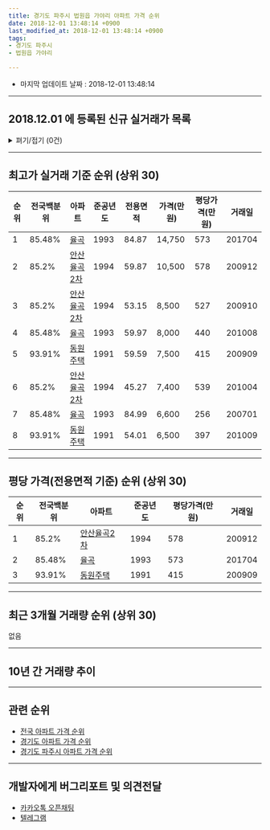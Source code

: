 ```yaml
---
title: 경기도 파주시 법원읍 가야리 아파트 가격 순위
date: 2018-12-01 13:48:14 +0900
last_modified_at: 2018-12-01 13:48:14 +0900
tags:
- 경기도 파주시
- 법원읍 가야리

---
```


* 마지막 업데이트 날짜 : 2018-12-01 13:48:14

---

## 2018.12.01 에 등록된 신규 실거래가 목록

<details>
<summary>펴기/접기 (0건)</summary>
<div markdown="1">

|아파트|전국백분위|준공년도|전용면적|가격(만원)|평당가격(만원)|거래일|
|---|---|---|---|---|---|---|
|없음|||||||


</div>
</details>

---

## 최고가 실거래 기준 순위 (상위 30)


|순위|전국백분위|아파트|준공년도|전용면적|가격(만원)|평당가격(만원)|거래일|
|---|---|---|---|---|---|---|---|
|1|85.48%|[율곡](https://search.naver.com/search.naver?query=%EA%B2%BD%EA%B8%B0%EB%8F%84+%ED%8C%8C%EC%A3%BC%EC%8B%9C+%EB%B2%95%EC%9B%90%EC%9D%8D+%EA%B0%80%EC%95%BC%EB%A6%AC+%EC%9C%A8%EA%B3%A1)|1993|84.87|14,750|573|201704|
|2|85.2%|[안산율곡2차](https://search.naver.com/search.naver?query=%EA%B2%BD%EA%B8%B0%EB%8F%84+%ED%8C%8C%EC%A3%BC%EC%8B%9C+%EB%B2%95%EC%9B%90%EC%9D%8D+%EA%B0%80%EC%95%BC%EB%A6%AC+%EC%95%88%EC%82%B0%EC%9C%A8%EA%B3%A12%EC%B0%A8)|1994|59.87|10,500|578|200912|
|3|85.2%|[안산율곡2차](https://search.naver.com/search.naver?query=%EA%B2%BD%EA%B8%B0%EB%8F%84+%ED%8C%8C%EC%A3%BC%EC%8B%9C+%EB%B2%95%EC%9B%90%EC%9D%8D+%EA%B0%80%EC%95%BC%EB%A6%AC+%EC%95%88%EC%82%B0%EC%9C%A8%EA%B3%A12%EC%B0%A8)|1994|53.15|8,500|527|200910|
|4|85.48%|[율곡](https://search.naver.com/search.naver?query=%EA%B2%BD%EA%B8%B0%EB%8F%84+%ED%8C%8C%EC%A3%BC%EC%8B%9C+%EB%B2%95%EC%9B%90%EC%9D%8D+%EA%B0%80%EC%95%BC%EB%A6%AC+%EC%9C%A8%EA%B3%A1)|1993|59.97|8,000|440|201008|
|5|93.91%|[동원주택](https://search.naver.com/search.naver?query=%EA%B2%BD%EA%B8%B0%EB%8F%84+%ED%8C%8C%EC%A3%BC%EC%8B%9C+%EB%B2%95%EC%9B%90%EC%9D%8D+%EA%B0%80%EC%95%BC%EB%A6%AC+%EB%8F%99%EC%9B%90%EC%A3%BC%ED%83%9D)|1991|59.59|7,500|415|200909|
|6|85.2%|[안산율곡2차](https://search.naver.com/search.naver?query=%EA%B2%BD%EA%B8%B0%EB%8F%84+%ED%8C%8C%EC%A3%BC%EC%8B%9C+%EB%B2%95%EC%9B%90%EC%9D%8D+%EA%B0%80%EC%95%BC%EB%A6%AC+%EC%95%88%EC%82%B0%EC%9C%A8%EA%B3%A12%EC%B0%A8)|1994|45.27|7,400|539|201004|
|7|85.48%|[율곡](https://search.naver.com/search.naver?query=%EA%B2%BD%EA%B8%B0%EB%8F%84+%ED%8C%8C%EC%A3%BC%EC%8B%9C+%EB%B2%95%EC%9B%90%EC%9D%8D+%EA%B0%80%EC%95%BC%EB%A6%AC+%EC%9C%A8%EA%B3%A1)|1993|84.99|6,600|256|200701|
|8|93.91%|[동원주택](https://search.naver.com/search.naver?query=%EA%B2%BD%EA%B8%B0%EB%8F%84+%ED%8C%8C%EC%A3%BC%EC%8B%9C+%EB%B2%95%EC%9B%90%EC%9D%8D+%EA%B0%80%EC%95%BC%EB%A6%AC+%EB%8F%99%EC%9B%90%EC%A3%BC%ED%83%9D)|1991|54.01|6,500|397|201009|


---

## 평당 가격(전용면적 기준) 순위 (상위 30)


|순위|전국백분위|아파트|준공년도|평당가격(만원)|거래일|
|---|---|---|---|---|---|
|1|85.2%|[안산율곡2차](https://search.naver.com/search.naver?query=%EA%B2%BD%EA%B8%B0%EB%8F%84+%ED%8C%8C%EC%A3%BC%EC%8B%9C+%EB%B2%95%EC%9B%90%EC%9D%8D+%EA%B0%80%EC%95%BC%EB%A6%AC+%EC%95%88%EC%82%B0%EC%9C%A8%EA%B3%A12%EC%B0%A8)|1994|578|200912|
|2|85.48%|[율곡](https://search.naver.com/search.naver?query=%EA%B2%BD%EA%B8%B0%EB%8F%84+%ED%8C%8C%EC%A3%BC%EC%8B%9C+%EB%B2%95%EC%9B%90%EC%9D%8D+%EA%B0%80%EC%95%BC%EB%A6%AC+%EC%9C%A8%EA%B3%A1)|1993|573|201704|
|3|93.91%|[동원주택](https://search.naver.com/search.naver?query=%EA%B2%BD%EA%B8%B0%EB%8F%84+%ED%8C%8C%EC%A3%BC%EC%8B%9C+%EB%B2%95%EC%9B%90%EC%9D%8D+%EA%B0%80%EC%95%BC%EB%A6%AC+%EB%8F%99%EC%9B%90%EC%A3%BC%ED%83%9D)|1991|415|200909|


---

## 최근 3개월 거래량 순위 (상위 30)

없음

---

## 10년 간 거래량 추이


<div style="width:100%;">
    <canvas id="deal_progress" height="250"></canvas>
</div>

<script>
new Chart(document.getElementById("deal_progress"), {
    type: 'line',
    data: {
        labels: ['200812','200901','200902','200903','200904','200905','200906','200907','200908','200909','200910','200911','200912','201001','201002','201003','201004','201005','201006','201007','201008','201009','201010','201011','201012','201101','201102','201103','201104','201105','201106','201107','201108','201109','201110','201111','201112','201201','201202','201203','201204','201205','201206','201207','201208','201209','201210','201211','201212','201301','201302','201303','201304','201305','201306','201307','201308','201309','201310','201311','201312','201401','201402','201403','201404','201405','201406','201407','201408','201409','201410','201411','201412','201501','201502','201503','201504','201505','201506','201507','201508','201509','201510','201511','201512','201601','201602','201603','201604','201605','201606','201607','201608','201609','201610','201611','201612','201701','201702','201703','201704','201705','201706','201707','201708','201709','201710','201711','201712','201801','201802','201803','201804','201805','201806','201807','201808','201809','201810','201811','201812'],
        datasets: [{
            label: '실거래 수',
            pointRadius: 1,
            data: [0, 0, 1, 1, 4, 0, 2, 1, 3, 4, 2, 0, 3, 0, 1, 0, 4, 0, 0, 0, 1, 1, 1, 2, 1, 1, 1, 2, 0, 2, 1, 0, 0, 1, 0, 1, 0, 0, 1, 1, 0, 1, 1, 1, 0, 0, 1, 0, 0, 1, 1, 1, 1, 0, 1, 0, 0, 4, 1, 0, 1, 0, 0, 1, 0, 2, 0, 0, 1, 4, 4, 1, 3, 1, 3, 1, 4, 2, 3, 0, 1, 1, 0, 1, 2, 1, 2, 2, 2, 0, 2, 1, 2, 3, 1, 2, 0, 0, 1, 4, 4, 4, 4, 1, 0, 1, 3, 0, 0, 4, 0, 2, 2, 2, 1, 3, 1, 2, 0, 0, 0],
            borderColor: "rgba(255, 201, 14, 1)",
            backgroundColor: "rgba(255, 201, 14, 0.5)",
            fill: true,
        }]
    },
    options: {
        responsive: true,
        title: {
            display: true,
            text: '10년간 거래량 추이'
        },
        tooltips: {
            mode: 'index',
            intersect: false,
        },
        hover: {
            mode: 'nearest',
            intersect: true
        },
        scales: {
            xAxes: [{
                display: true,
                scaleLabel: {
                    display: true,
                    labelString: '년/월'
                }
            }],
            yAxes: [{
                display: true,
                ticks: {
                    suggestedMin: 0,
                },
                scaleLabel: {
                    display: true,
                    labelString: '실거래 수'
                }
            }]
        }
    }
});

</script>


---

## 관련 순위

- [전국 아파트 가격 순위](https://inasie.github.io/apt-ranking/전국)
- [경기도 아파트 가격 순위](https://inasie.github.io/apt-ranking/경기도)
- [경기도 파주시 아파트 가격 순위](https://inasie.github.io/apt-ranking/경기도-파주시)


---

## 개발자에게 버그리포트 및 의견전달

- [카카오톡 오픈채팅](https://open.kakao.com/o/gLJUAP4)
- [텔레그램](https://t.me/inasie)

